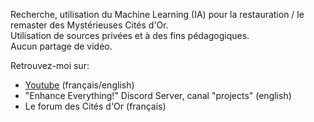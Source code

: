 Recherche, utilisation du Machine Learning (IA) pour la restauration / le remaster des Mystérieuses Cités d'Or.<br/>
Utilisation de sources privées et à des fins pédagogiques.<br/>
Aucun partage de vidéo.

Retrouvez-moi sur:
- [Youtube](https://www.youtube.com/@jepetau) (français/english)
- "Enhance Everything!" Discord Server, canal "projects" (english)
- Le forum des Cités d'Or (français)
